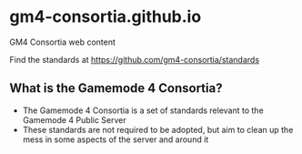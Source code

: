# gm4-consortia.github.io
GM4 Consortia web content

Find the standards at https://github.com/gm4-consortia/standards

## What is the Gamemode 4 Consortia?
- The Gamemode 4 Consortia is a set of standards relevant to the Gamemode 4 Public Server
- These standards are not required to be adopted, but aim to clean up the mess in some aspects of the server and around it
